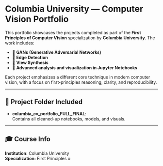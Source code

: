 # Columbia University — Computer Vision Portfolio

This portfolio showcases the projects completed as part of the **First Principles of Computer Vision** specialization by **Columbia University**. The work includes:

- 📌 **GANs (Generative Adversarial Networks)**
- 📌 **Edge Detection**
- 📌 **View Synthesis**
- 📌 **Advanced analysis and visualization in Jupyter Notebooks**

Each project emphasizes a different core technique in modern computer vision, with a focus on first-principles reasoning, clarity, and reproducibility.

---

## 📂 Project Folder Included
- **columbia_cv_portfolio_FULL_FINAL**:  
  Contains all cleaned-up notebooks, models, and visuals.

---

## 🎓 Course Info
**Institution:** Columbia University  
**Specialization:** First Principles o
